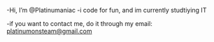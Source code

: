 -Hi, I’m @Platinumaniac
-i code for fun, and im currently studtiying IT

-if you want to contact me, do it through my email: platinumonsteam@gmail.com

<!---
Platinumaniac/Platinumaniac is a ✨ special ✨ repository because its `README.md` (this file) appears on your GitHub profile.
You can click the Preview link to take a look at your changes.
--->
